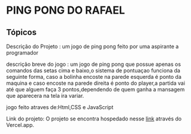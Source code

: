 # PING PONG DO RAFAEL

## Tópicos

Descrição do Projeto : um jogo de ping pong feito por uma aspirante a programador

descrição breve do jogo : um jogo de ping pong que possue apenas os comandos das setas cima e baixo,o sistema de pontuaçao funciona da seguinte forma, caso a bolinha encoste na parede esquerda é ponto da maquina e caso encoste na parede direita é ponto do player,a partida vai até que alguem faça 3 pontos,dependendo de quem ganha a mansagem que aparecera na tela ira variar.

jogo feito atraves de:Html,CSS e JavaScript

Link do projeto: O projeto se encontra hospedado nesse [link](https://pingpong-khaki.vercel.app/) através do Vercel.app.




